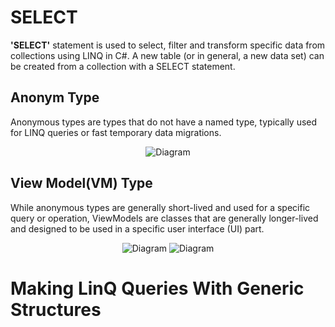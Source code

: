 # SELECT 

<p>
    
<b>'SELECT'</b> statement is used to select, filter and transform specific data from collections using LINQ in C#. A new table (or in general, a new data set) can be created from a collection with a SELECT statement.
</p>

<h2> Anonym Type  </h2>

<p>
    Anonymous types are types that do not have a named type, typically used for LINQ queries or fast temporary data migrations.
</p>


<p align="center">
  <img src="https://github.com/sercan96/ArhitectureStructure_LINQ/assets/38535473/aab66dbe-6dda-44fb-8eba-2b62a910820d" alt="Diagram">
</p>


<h2> View Model(VM) Type  </h2>

<p>
    While anonymous types are generally short-lived and used for a specific query or operation, ViewModels are classes that are generally longer-lived and designed to be used in a specific user interface (UI) part.
</p>


<p align="center">
  <img src="https://github.com/sercan96/ArhitectureStructure_LINQ/assets/38535473/7f5ee007-56af-4f78-aba1-b92fafad1d04" alt="Diagram">
  <img src="https://github.com/sercan96/ArhitectureStructure_LINQ/assets/38535473/2179c3ad-345e-489f-8420-030fa4764c35" alt="Diagram">
</p>

# Making LinQ Queries With Generic Structures




